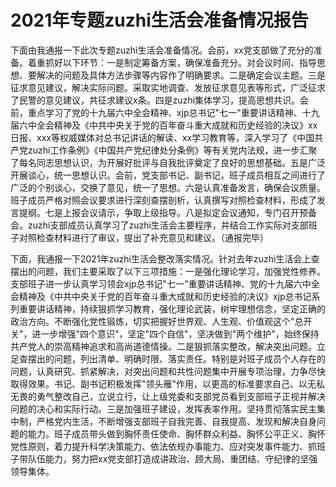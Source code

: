# 2021年专题zuzhi生活会准备情况报告

下面由我通报一下此次专题zuzhi生活会准备情况。会前，xx党支部做了充分的准备。着重抓好以下环节：一是制定筹备方案，确保准备充分。对会议时间、指导思想、要解决的问题及具体方法步骤等内容作了明确要求。二是确定会议主题。三是征求意见建议，解决实际问题。采取实地调查、发放征求意见表等形式，广泛征求了民警的意见建议，共征求建议x条。四是zuzhi集体学习，提高思想共识。会前，重点学习了党的十九届六中全会精神、xjp总书记"七一"重要讲话精神、十九届六中全会精神及《中共中央关于党的百年奋斗重大成就和历史经验的决议》xx日报、xxx等权威媒体对总书记讲话的解读、xx学习教育等，深入学习了《中国共产党zuzhi工作条例》《中国共产党纪律处分条例》等有关党内法规，进一步汇聚了每名同志思想认识，为开展好批评与自我批评奠定了良好的思想基础。五是广泛开展谈心，统一思想认识。会前，党支部书记、副书记，班子成员相互之间进行了广泛的个别谈心，交换了意见，统一了思想。六是认真准备发言，确保会议质量。班子成员严格对照会议要求进行深刻查摆剖析，认真撰写对照检查材料，形成了发言提纲。七是上报会议请示，争取上级指导。八是拟定会议通知，专门召开预备会。zuzhi支部成员认真学习了zuzhi生活会主要程序，并结合工作实际对支部班子对照检查材料进行了审议，提出了补充意见和建议。（通报完毕）

下面，我通报一下2021年zuzhi生活会整改落实情况。针对去年zuzhi生活会上查摆出的问题，我们主要采取了以下三项措施：一是强化理论学习，加强党性修养。支部班子进一步认真学习领会xjp总书记"七一"重要讲话精神、党的十九届六中全会精神及《中共中央关于党的百年奋斗重大成就和历史经验的决议》xjp总书记系列重要讲话精神，持续狠抓学习教育，强化理论武装，树牢理想信念，坚定正确的政治方向。不断强化党性锻炼，切实把握好世界观、人生观、价值观这个"总开关"，进一步增强"四个意识"，坚定"四个自信"，坚决做到"两个维护"，始终保持共产党人的崇高精神追求和高尚道德情操。二是狠抓落实整改，解决突出问题。立足查摆出的问题，列出清单、明确时限、落实责任。特别是对班子成员个人存在的问题，认真研究、抓紧解决，对突出问题和共性问题集中开展专项治理，力争尽快取得效果。书记、副书记积极发挥"领头雁"作用，以更高的标准要求自己、以无私无畏的勇气整改自己，立说立行，让上级党委和支部党员看到支部班子正视并解决问题的决心和实际行动。三是加强班子建设，发挥表率作用。坚持贯彻落实民主集中制，严格党内生活，不断增强支部班子自我完善、自我提高、发现和解决自身问题的能力。班子成员带头做到胸怀责任使命、胸怀群众利益、胸怀公平正义、胸怀党性原则，着力提升科学决策能力、依法依规办事能力、应对突发事件能力、抓班子带队伍能力，努力把xx党支部打造成讲政治、顾大局、重团结、守纪律的坚强领导集体。

